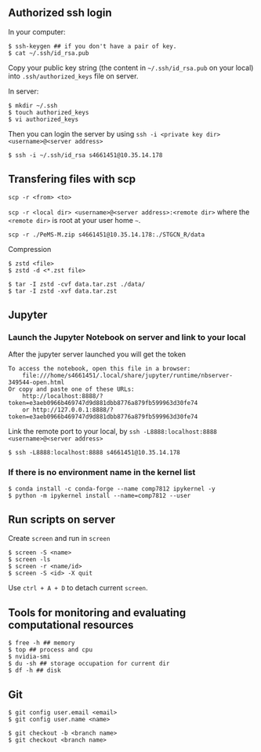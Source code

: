 ## Authorized ssh login

In your computer:
```
$ ssh-keygen ## if you don't have a pair of key.
$ cat ~/.ssh/id_rsa.pub
```

Copy your public key string (the content in `~/.ssh/id_rsa.pub` on your local) into `.ssh/authorized_keys` file on server.

In server:
```
$ mkdir ~/.ssh
$ touch authorized_keys
$ vi authorized_keys
```

Then you can login the server by using `ssh -i <private key dir> <username>@<server address>`
```
$ ssh -i ~/.ssh/id_rsa s4661451@10.35.14.178
```

## Transfering files with scp
`scp -r <from> <to>`

`scp -r <local dir> <username>@<server address>:<remote dir>` where the `<remote dir>` is root at your user home `~`.

```
scp -r ./PeMS-M.zip s4661451@10.35.14.178:./STGCN_R/data
```

Compression
```
$ zstd <file>
$ zstd -d <*.zst file>
```
```
$ tar -I zstd -cvf data.tar.zst ./data/
$ tar -I zstd -xvf data.tar.zst
```

## Jupyter

### Launch the Jupyter Notebook on server and link to your local
After the jupyter server launched you will get the token
```
To access the notebook, open this file in a browser:
    file:///home/s4661451/.local/share/jupyter/runtime/nbserver-349544-open.html
Or copy and paste one of these URLs:
    http://localhost:8888/?token=e3aeb0966b469747d9d881dbb8776a879fb599963d30fe74
    or http://127.0.0.1:8888/?token=e3aeb0966b469747d9d881dbb8776a879fb599963d30fe74
```
Link the remote port to your local, by `ssh -L8888:localhost:8888 <username>@<server address>`
```
$ ssh -L8888:localhost:8888 s4661451@10.35.14.178
```

### If there is no environment name in the kernel list
```
$ conda install -c conda-forge --name comp7812 ipykernel -y
$ python -m ipykernel install --name=comp7812 --user
```


## Run scripts on server
Create `screen` and run in `screen`
```
$ screen -S <name>
$ screen -ls
$ screen -r <name/id>
$ screen -S <id> -X quit
```
Use `ctrl + A + D` to detach current `screen`.

## Tools for monitoring and evaluating computational resources
```
$ free -h ## memory
$ top ## process and cpu
$ nvidia-smi
$ du -sh ## storage occupation for current dir 
$ df -h ## disk
```

## Git
```
$ git config user.email <email>
$ git config user.name <name>
```

```
$ git checkout -b <branch name>
$ git checkout <branch name>
```